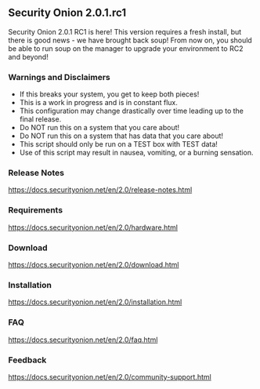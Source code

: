 ## Security Onion 2.0.1.rc1

Security Onion 2.0.1 RC1 is here! This version requires a fresh install, but there is good news - we have brought back soup! From now on, you should be able to run soup on the manager to upgrade your environment to RC2 and beyond! 

### Warnings and Disclaimers

- If this breaks your system, you get to keep both pieces!  
- This is a work in progress and is in constant flux.  
- This configuration may change drastically over time leading up to the final release.  
- Do NOT run this on a system that you care about!  
- Do NOT run this on a system that has data that you care about!  
- This script should only be run on a TEST box with TEST data!  
- Use of this script may result in nausea, vomiting, or a burning sensation.  

### Release Notes

https://docs.securityonion.net/en/2.0/release-notes.html

### Requirements

https://docs.securityonion.net/en/2.0/hardware.html

### Download

https://docs.securityonion.net/en/2.0/download.html

### Installation

https://docs.securityonion.net/en/2.0/installation.html

### FAQ

https://docs.securityonion.net/en/2.0/faq.html

### Feedback

https://docs.securityonion.net/en/2.0/community-support.html
